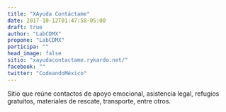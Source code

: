 ```yaml
---
title: "XAyuda Contáctame"
date: 2017-10-12T01:47:58-05:00
draft: true
author: "LabCDMX"
propone: "LabCDMX"
participa: ""
head_image: false
sitio: "xayudacontactame.rykardo.net/"
facebook: ""
twitter: "CodeandoMéxico"
---
```

Sitio que reúne contactos de apoyo emocional, asistencia legal, refugios gratuitos, materiales de rescate, transporte, entre otros.  
